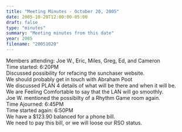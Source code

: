 ```yaml
---
title: "Meeting Minutes - October 20, 2005"
date: 2005-10-20T12:00:00-05:00
draft: false
type: "minutes"
summary: "Meeting minutes from this date"
year: 2005
filename: "20051020"
---
```


Members attending: Joe W., Eric, Miles, Greg, Ed, and Cameron<br>
Time started: 6:20PM<br>
Discussed possibility for refacing the sunchaser website.<br>
We should probably get in touch with Abraham Poot<br>
We discussed PLAN 4 details of what will be there and when it will be.<br>
We are Feeling Comfortable to say that the LAN will go smoothly.<br>
Joe W. mentioned the possibilty of a Rhythm Game room again.<br>
Time Ajourned: 6:45PM<br>
Time started again: 6:50PM<br>
We have a $123.90 balanced for a phone bill.<br>
We need to pay this bill, or we will loose our RSO status.<br>
